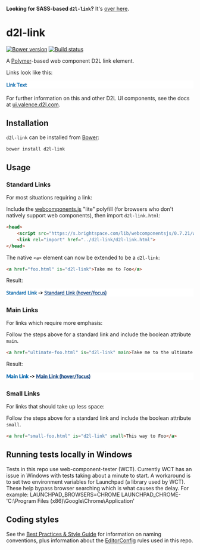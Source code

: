 **Looking for SASS-based `d2l-link`?** It's [over here](https://github.com/Brightspace/d2l-link-ui/tree/sass).

# d2l-link
[![Bower version][bower-image]][bower-url]
[![Build status][ci-image]][ci-url]

A [Polymer](https://www.polymer-project.org/1.0/)-based web component D2L link element.

Links look like this:

![example screenshot of link](/screenshots/overview.png?raw=true)

For further information on this and other D2L UI components, see the docs at [ui.valence.d2l.com](http://ui.valence.d2l.com/).

## Installation

`d2l-link` can be installed from [Bower][bower-url]:
```shell
bower install d2l-link
```
## Usage

### Standard Links

For most situations requiring a link:

Include the [webcomponents.js](http://webcomponents.org/polyfills/) "lite" polyfill (for browsers who don't natively support web components), then import `d2l-link.html`:

```html
<head>
	<script src="https://s.brightspace.com/lib/webcomponentsjs/0.7.21/webcomponents-lite.min.js"></script>
	<link rel="import" href="../d2l-link/d2l-link.html">
</head>
```

The native `<a>` element can now be extended to be a `d2l-link`:

```html
<a href="foo.html" is="d2l-link">Take me to Foo</a>
```

Result:

![example screenshot of standard link](/screenshots/standard.png?raw=true)

### Main Links

For links which require more emphasis:

Follow the steps above for a standard link and include the boolean attribute `main`.

```html
<a href="ultimate-foo.html" is="d2l-link" main>Take me to the ultimate Foo!</a>
```

Result:

![example screenshot of main link](/screenshots/main.png?raw=true)

### Small Links

For links that should take up less space:

Follow the steps above for a standard link and include the boolean attribute `small`.

```html
<a href="small-foo.html" is="d2l-link" small>This way to Foo</a>
```

## Running tests locally in Windows

Tests in this repo use web-component-tester (WCT). Currently WCT has an issue in Windows with tests taking about a minute to start.  A workaround is to set two environment variables for Launchpad (a library used by WCT).  These help bypass browser searching which is what causes the delay.  For example:
LAUNCHPAD_BROWSERS=CHROME
LAUNCHPAD_CHROME-'C:\Program Files (x86)\Google\Chrome\Application'

## Coding styles

See the [Best Practices & Style Guide](https://github.com/Brightspace/valence-ui-docs/wiki/Best-Practices-&-Style-Guide) for information on naming conventions, plus information about the [EditorConfig](http://editorconfig.org) rules used in this repo.

[bower-url]: http://bower.io/search/?q=d2l-link
[bower-image]: https://img.shields.io/bower/v/d2l-link.svg
[ci-image]: https://travis-ci.org/Brightspace/d2l-link-ui.svg?branch=master
[ci-url]: https://travis-ci.org/Brightspace/d2l-link-ui
